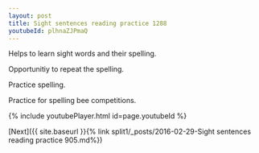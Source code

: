 ```yaml
---
layout: post
title: Sight sentences reading practice 1288
youtubeId: plhnaZJPmaQ
---
```

 
 
Helps to learn sight words and their spelling.

Opportunitiy to repeat the spelling. 

Practice spelling. 
 
Practice for spelling bee competitions. 
 
{% include youtubePlayer.html id=page.youtubeId %}
 
 

[Next]({{ site.baseurl }}{% link  split1/_posts/2016-02-29-Sight sentences reading practice 905.md%})
 
